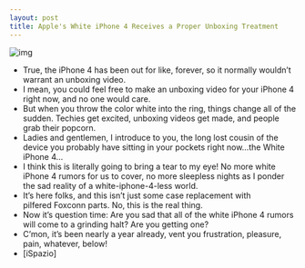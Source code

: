 ```yaml
---
layout: post
title: Apple's White iPhone 4 Receives a Proper Unboxing Treatment
---
```

![img](http://media.idownloadblog.com/wp-content/uploads/2011/04/White-iPhone-4-Unboxing.jpg)
* True, the iPhone 4 has been out for like, forever, so it normally wouldn’t warrant an unboxing video.
* I mean, you could feel free to make an unboxing video for your iPhone 4 right now, and no one would care.
* But when you throw the color white into the ring, things change all of the sudden. Techies get excited, unboxing videos get made, and people grab their popcorn.
* Ladies and gentlemen, I introduce to you, the long lost cousin of the device you probably have sitting in your pockets right now…the White iPhone 4…
* I think this is literally going to bring a tear to my eye! No more white iPhone 4 rumors for us to cover, no more sleepless nights as I ponder the sad reality of a white-iphone-4-less world.
* It’s here folks, and this isn’t just some case replacement with pilfered Foxconn parts. No, this is the real thing.
* Now it’s question time: Are you sad that all of the white iPhone 4 rumors will come to a grinding halt? Are you getting one?
* C’mon, it’s been nearly a year already, vent you frustration, pleasure, pain, whatever, below!
* [iSpazio]


